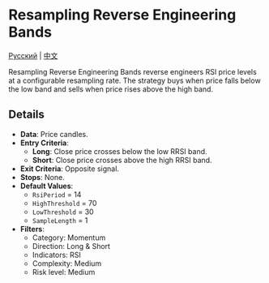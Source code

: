 # Resampling Reverse Engineering Bands
[Русский](README_ru.md) | [中文](README_cn.md)

Resampling Reverse Engineering Bands reverse engineers RSI price levels at a configurable resampling rate. The strategy buys when price falls below the low band and sells when price rises above the high band.

## Details
- **Data**: Price candles.
- **Entry Criteria**:
  - **Long**: Close price crosses below the low RRSI band.
  - **Short**: Close price crosses above the high RRSI band.
- **Exit Criteria**: Opposite signal.
- **Stops**: None.
- **Default Values**:
  - `RsiPeriod` = 14
  - `HighThreshold` = 70
  - `LowThreshold` = 30
  - `SampleLength` = 1
- **Filters**:
  - Category: Momentum
  - Direction: Long & Short
  - Indicators: RSI
  - Complexity: Medium
  - Risk level: Medium
